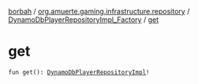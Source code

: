 [borbah](../../index.md) / [org.amuerte.gaming.infrastructure.repository](../index.md) / [DynamoDbPlayerRepositoryImpl_Factory](index.md) / [get](./get.md)

# get

`fun get(): `[`DynamoDbPlayerRepositoryImpl`](../-dynamo-db-player-repository-impl/index.md)`!`